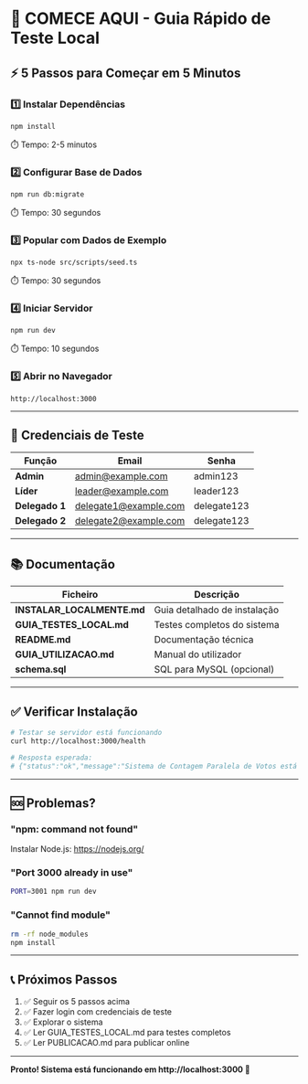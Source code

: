 # 🚀 COMECE AQUI - Guia Rápido de Teste Local

## ⚡ 5 Passos para Começar em 5 Minutos

### 1️⃣ Instalar Dependências
```bash
npm install
```
⏱️ Tempo: 2-5 minutos

### 2️⃣ Configurar Base de Dados
```bash
npm run db:migrate
```
⏱️ Tempo: 30 segundos

### 3️⃣ Popular com Dados de Exemplo
```bash
npx ts-node src/scripts/seed.ts
```
⏱️ Tempo: 30 segundos

### 4️⃣ Iniciar Servidor
```bash
npm run dev
```
⏱️ Tempo: 10 segundos

### 5️⃣ Abrir no Navegador
```
http://localhost:3000
```

---

## 🔐 Credenciais de Teste

| Função | Email | Senha |
|--------|-------|-------|
| **Admin** | admin@example.com | admin123 |
| **Líder** | leader@example.com | leader123 |
| **Delegado 1** | delegate1@example.com | delegate123 |
| **Delegado 2** | delegate2@example.com | delegate123 |

---

## 📚 Documentação

| Ficheiro | Descrição |
|----------|-----------|
| **INSTALAR_LOCALMENTE.md** | Guia detalhado de instalação |
| **GUIA_TESTES_LOCAL.md** | Testes completos do sistema |
| **README.md** | Documentação técnica |
| **GUIA_UTILIZACAO.md** | Manual do utilizador |
| **schema.sql** | SQL para MySQL (opcional) |

---

## ✅ Verificar Instalação

```bash
# Testar se servidor está funcionando
curl http://localhost:3000/health

# Resposta esperada:
# {"status":"ok","message":"Sistema de Contagem Paralela de Votos está operacional"}
```

---

## 🆘 Problemas?

### "npm: command not found"
Instalar Node.js: https://nodejs.org/

### "Port 3000 already in use"
```bash
PORT=3001 npm run dev
```

### "Cannot find module"
```bash
rm -rf node_modules
npm install
```

---

## 📞 Próximos Passos

1. ✅ Seguir os 5 passos acima
2. ✅ Fazer login com credenciais de teste
3. ✅ Explorar o sistema
4. ✅ Ler GUIA_TESTES_LOCAL.md para testes completos
5. ✅ Ler PUBLICACAO.md para publicar online

---

**Pronto! Sistema está funcionando em http://localhost:3000 🎉**


